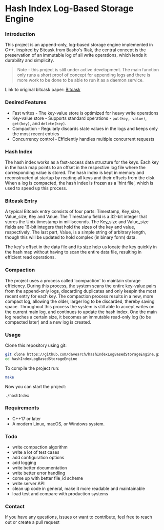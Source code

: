 # Hash Index Log-Based Storage Engine

### Introduction
This project is an append-only, log-based storage engine implemented in C++. 
Inspired by Bitcask from Basho's Riak, the central concept is the preservation
of an immutable log of all write operations, which lends it durability and simplicity.

> Note - this project is still under active development. The main function only runs a short proof of
> concept for appending logs and there is more work to be done to be able to run it as a daemon service.

Link to original bitcask paper: [Bitcask](https://riak.com/assets/bitcask-intro.pdf)

### Desired Features
* Fast writes - The key-value store is optimized for heavy write operations
* Key-value store - Supports standard operations - `put(key, value)`, `get(key)`, and `delete(key)`.
* Compaction - Regularly discards state values in the logs and keeps only the most recent entries
* Concurrency control - Efficiently handles multiple concurrent requests

### Hash Index
The hash index works as a fast-access data structure for the keys. Each key in the hash map
points to an offset in the respective log file where the corresponding value is stored.
The hash index is kept in memory and reconstructed at startup by reading all keys and their
offsets from the disk. When a log is compacted, the hash index is frozen as a 'hint file',
which is used to speed up this process.

### Bitcask Entry
A typical Bitcask entry consists of four parts: Timestamp, Key_size, Value_size, Key
and Value. The Timestamp field is a 32-bit integer that stores the Unix timestamp in
milliseconds. The Key_size and Value_size fields are 16-bit integers that hold the sizes
of the key and value, respectively. The last part, Value, is a simple string of arbitrary
length, though this will be updated to hold complex (in binary form) data.

The key's offset in the data file and its size help us locate the key quickly in the
hash map without having to scan the entire data file, resulting in efficient read
operations.

### Compaction
The project uses a process called 'compaction' to maintain storage efficiency. During this
process, the system scans the entire key-value pairs from the append-only logs, discarding
duplicates and only keepin the most recent entry for each key. The compaction process
results in a new, more compact log, allowing the older, larger log to be discarded, thereby
saving space. Throughout this process the system is still able to accept writes on the
current main log, and continues to update the hash index. One the main log reaches a certain
size, it becomes an immutable read-only log (to be compacted later) and a new log is created.


### Usage
Clone this repository using git:
```bash
git clone https://github.com/davearch/hashIndexLogBasedStorageEngine.git
cd hashIndexLogBasedStorageEngine
```

To compile the project run:
```bash
make
```

Now you can start the project:
```bash
./hashIndex
```

### Requirements
* C++17 or later
* A modern Linux, macOS, or Windows system.

### Todo
* write compaction algorithm
* write a lot of test cases
* add configuration options
* add logging
* write better documentation
* write better error handling
* come up with better file_id scheme
* write server API
* clean up code in general, make it more readable and maintainable
* load test and compare with production systems
 

### Contact
If you have any questions, issues or want to contribute, feel free to reach out or create
a pull request
